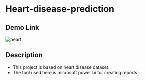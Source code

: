 # Heart-disease-prediction

## Demo Link
![heart](https://user-images.githubusercontent.com/89097984/129913139-84a762f3-45d7-48ee-aab0-d416a8b81b67.gif)

## Description
- This  project is based on heart disease dataset.
- The tool used here is microsoft power bi for creating reports .


